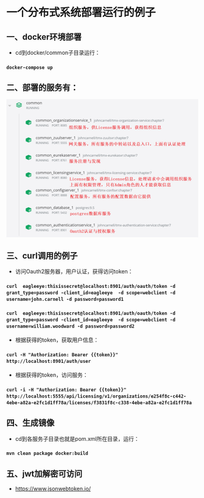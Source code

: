 # 一个分布式系统部署运行的例子
## 一、docker环境部署
+ cd到docker/common子目录运行：
####  `docker-compose up`
## 二、部署的服务有：
![img.png](img.png)
## 三、curl调用的例子
+ 访问Oauth2服务器，用户认证，获得访问token：
####  `curl  eagleeye:thisissecret@localhost:8901/auth/oauth/token -d grant_type=password -client_id=eagleeye  -d scope=webclient -d username=john.carnell -d password=password1`
####  `curl  eagleeye:thisissecret@localhost:8901/auth/oauth/token -d grant_type=password -client_id=eagleeye  -d scope=webclient -d username=william.woodward -d password=password2`
+ 根据获得的token，获取用户信息：
####  `curl -H "Authorization: Bearer {{token}}" http://localhost:8901/auth/user`
+ 根据获得的token，访问服务：
####  `curl -i -H "Authorization: Bearer {{token}}" http://localhost:5555/api/licensing/v1/organizations/e254f8c-c442-4ebe-a82a-e2fc1d1ff78a/licenses/f3831f8c-c338-4ebe-a82a-e2fc1d1ff78a`
## 四、生成镜像
+ cd到各服务子目录也就是pom.xml所在目录，运行：
####  `mvn clean package docker:build`
## 五、jwt加解密可访问
+ https://www.jsonwebtoken.io/